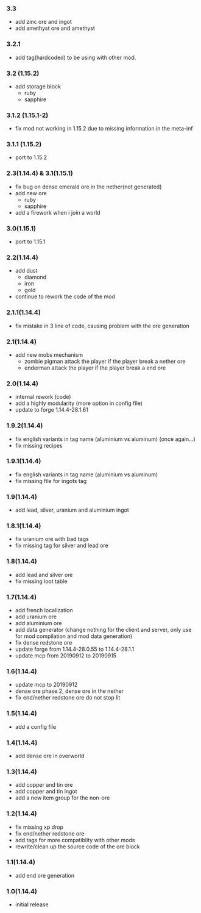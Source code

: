 ### 3.3
+ add zinc ore and ingot
+ add amethyst ore and amethyst

### 3.2.1
+ add tag(hardcoded) to be using with other mod.

### 3.2 (1.15.2)
+ add storage block
    + ruby
    + sapphire

### 3.1.2 (1.15.1-2)
+ fix mod not working in 1.15.2 due to missing information in the meta-inf

### 3.1.1 (1.15.2)
+ port to 1.15.2

### 2.3(1.14.4) & 3.1(1.15.1)
+ fix bug on dense emerald ore in the nether(not generated)
+ add new ore
    + ruby
    + sapphire
+ add a firework when i join a world

### 3.0(1.15.1)
+ port to 1.15.1

### 2.2(1.14.4)
+ add dust
    + diamond
    + iron
    + gold
+ continue to rework the code of the mod

### 2.1.1(1.14.4)
+ fix mistake in 3 line of code, causing problem with the ore generation

### 2.1(1.14.4)
+ add new mobs mechanism
    + zombie pigman attack the player if the player break a nether ore
    + enderman attack the player if the player break a end ore

### 2.0(1.14.4)
+ internal rework (code)
+ add a highly modularity (more option in config file)
+ update to forge 1.14.4-28.1.61

### 1.9.2(1.14.4)
+ fix english variants in tag name (aluminium vs aluminum) (once again...)
+ fix missing recipes

### 1.9.1(1.14.4)
+ fix english variants in tag name (aluminium vs aluminum)
+ fix missing file for ingots tag

### 1.9(1.14.4)
+ add lead, silver, uranium and aluminium ingot

### 1.8.1(1.14.4)
+ fix uranium ore with bad tags
+ fix missing tag for silver and lead ore

### 1.8(1.14.4)
+ add lead and silver ore
+ fix missing loot table

### 1.7(1.14.4)
+ add french localization
+ add uranium ore
+ add aluminium ore
+ add data generator (change nothing for the client and server, only use for mod compilation and mod data generation)
+ fix dense redstone ore
+ update forge from 1.14.4-28.0.55 to 1.14.4-28.1.1
+ update mcp from 20190912 to 20190915

### 1.6(1.14.4)
+ update mcp to 20190912
+ dense ore phase 2, dense ore in the nether
+ fix end/nether redstone ore do not stop lit

### 1.5(1.14.4)
+ add a config file

### 1.4(1.14.4)
+ add dense ore in overworld

### 1.3(1.14.4)
+ add copper and tin ore
+ add copper and tin ingot
+ add a new item group for the non-ore

### 1.2(1.14.4)
+ fix missing xp drop
+ fix end/nether redstone ore
+ add tags for more compatiblity with other mods
+ rewrite/clean up the source code of the ore block

### 1.1(1.14.4)
+ add end ore generation

### 1.0(1.14.4)
+ initial release
